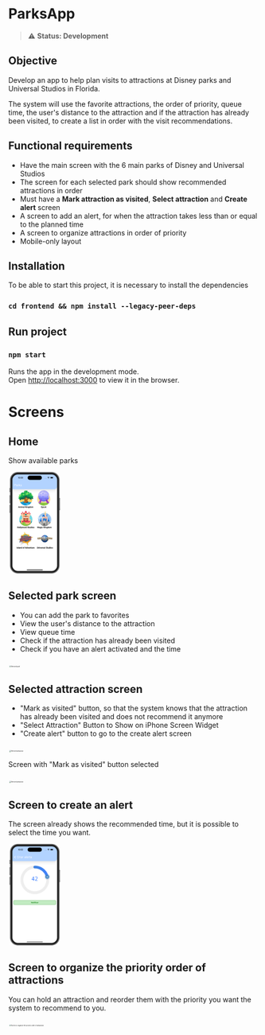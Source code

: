 # ParksApp

> :warning: **Status: Development**

## Objective
Develop an app to help plan visits to attractions at Disney parks and Universal Studios in Florida.

The system will use the favorite attractions, the order of priority, queue time, the user's distance to the attraction and if the attraction has already been visited, to create a list in order with the visit recommendations.

## Functional requirements
- Have the main screen with the 6 main parks of Disney and Universal Studios
- The screen for each selected park should show recommended attractions in order
- Must have a **Mark attraction as visited**, **Select attraction** and **Create alert** screen
- A screen to add an alert, for when the attraction takes less than or equal to the planned time
- A screen to organize attractions in order of priority
- Mobile-only layout

## Installation

To be able to start this project, it is necessary to install the dependencies
### `cd frontend && npm install --legacy-peer-deps`

## Run project

### `npm start`

Runs the app in the development mode.\
Open [http://localhost:3000](http://localhost:3000) to view it in the browser.


# Screens

## Home
Show available parks

<img src="./assets/parks_image_1.png" alt="Home screen" style="zoom:20%; margin-left:10px;" />

## Selected park screen

- You can add the park to favorites
- View the user's distance to the attraction
- View queue time
- Check if the attraction has already been visited
- Check if you have an alert activated and the time

<img src="./assets/parks_image_2.png" alt="Selected park" style="zoom:20%; margin-left:10px;" />

## Selected attraction screen

- "Mark as visited" button, so that the system knows that the attraction has already been visited and does not recommend it anymore
- "Select Attraction" Button to Show on iPhone Screen Widget
- "Create alert" button to go to the create alert screen

<img src="./assets/parks_image_3.png" alt="Selected attraction" style="zoom:20%; margin-left:10px;" />

Screen with "Mark as visited" button selected

<img src="./assets/parks_image_4.png" alt="Selected attraction" style="zoom:20%; margin-left:10px;" />

## Screen to create an alert

The screen already shows the recommended time, but it is possible to select the time you want.

<img src="./assets/parks_image_5.png" alt="Create alert screen" style="zoom:20%; margin-left:10px;" />

## Screen to organize the priority order of attractions

You can hold an attraction and reorder them with the priority you want the system to recommend to you.

<img src="./assets/parks_image_6.png" alt="Screen to organize the priority order of attractions" style="zoom:20%; margin-left:10px;" />